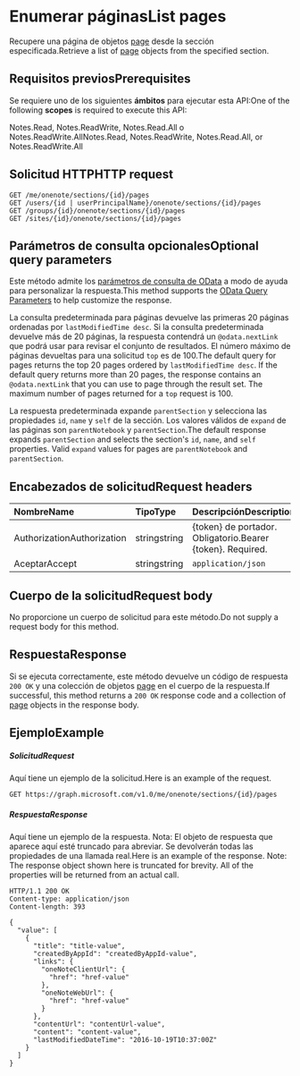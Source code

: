 # <a name="list-pages"></a><span data-ttu-id="ee6e5-101">Enumerar páginas</span><span class="sxs-lookup"><span data-stu-id="ee6e5-101">List pages</span></span>

<span data-ttu-id="ee6e5-102">Recupere una página de objetos [page](../resources/page.md) desde la sección especificada.</span><span class="sxs-lookup"><span data-stu-id="ee6e5-102">Retrieve a list of [page](../resources/page.md) objects from the specified section.</span></span>
## <a name="prerequisites"></a><span data-ttu-id="ee6e5-103">Requisitos previos</span><span class="sxs-lookup"><span data-stu-id="ee6e5-103">Prerequisites</span></span>
<span data-ttu-id="ee6e5-104">Se requiere uno de los siguientes **ámbitos** para ejecutar esta API:</span><span class="sxs-lookup"><span data-stu-id="ee6e5-104">One of the following **scopes** is required to execute this API:</span></span>  

<span data-ttu-id="ee6e5-105">Notes.Read, Notes.ReadWrite, Notes.Read.All o Notes.ReadWrite.All</span><span class="sxs-lookup"><span data-stu-id="ee6e5-105">Notes.Read, Notes.ReadWrite, Notes.Read.All, or Notes.ReadWrite.All</span></span>

## <a name="http-request"></a><span data-ttu-id="ee6e5-106">Solicitud HTTP</span><span class="sxs-lookup"><span data-stu-id="ee6e5-106">HTTP request</span></span>
<!-- { "blockType": "ignored" } -->
```http
GET /me/onenote/sections/{id}/pages
GET /users/{id | userPrincipalName}/onenote/sections/{id}/pages
GET /groups/{id}/onenote/sections/{id}/pages
GET /sites/{id}/onenote/sections/{id}/pages
```
## <a name="optional-query-parameters"></a><span data-ttu-id="ee6e5-107">Parámetros de consulta opcionales</span><span class="sxs-lookup"><span data-stu-id="ee6e5-107">Optional query parameters</span></span>
<span data-ttu-id="ee6e5-108">Este método admite los [parámetros de consulta de OData](http://developer.microsoft.com/en-us/graph/docs/overview/query_parameters) a modo de ayuda para personalizar la respuesta.</span><span class="sxs-lookup"><span data-stu-id="ee6e5-108">This method supports the [OData Query Parameters](http://developer.microsoft.com/en-us/graph/docs/overview/query_parameters) to help customize the response.</span></span>

<span data-ttu-id="ee6e5-p101">La consulta predeterminada para páginas devuelve las primeras 20 páginas ordenadas por `lastModifiedTime desc`. Si la consulta predeterminada devuelve más de 20 páginas, la respuesta contendrá un `@odata.nextLink` que podrá usar para revisar el conjunto de resultados. El número máximo de páginas devueltas para una solicitud `top` es de 100.</span><span class="sxs-lookup"><span data-stu-id="ee6e5-p101">The default query for pages returns the top 20 pages ordered by `lastModifiedTime desc`. If the default query returns more than 20 pages, the response contains an `@odata.nextLink` that you can use to page through the result set. The maximum number of pages returned for a `top` request is 100.</span></span>

<span data-ttu-id="ee6e5-p102">La respuesta predeterminada expande `parentSection` y selecciona las propiedades `id`, `name` y `self` de la sección. Los valores válidos de `expand` de las páginas son `parentNotebook` y `parentSection`.</span><span class="sxs-lookup"><span data-stu-id="ee6e5-p102">The default response expands `parentSection` and selects the section's `id`, `name`, and `self` properties. Valid `expand` values for pages are `parentNotebook` and `parentSection`.</span></span>

## <a name="request-headers"></a><span data-ttu-id="ee6e5-114">Encabezados de solicitud</span><span class="sxs-lookup"><span data-stu-id="ee6e5-114">Request headers</span></span>
| <span data-ttu-id="ee6e5-115">Nombre</span><span class="sxs-lookup"><span data-stu-id="ee6e5-115">Name</span></span>       | <span data-ttu-id="ee6e5-116">Tipo</span><span class="sxs-lookup"><span data-stu-id="ee6e5-116">Type</span></span> | <span data-ttu-id="ee6e5-117">Descripción</span><span class="sxs-lookup"><span data-stu-id="ee6e5-117">Description</span></span>|
|:-----------|:------|:----------|
| <span data-ttu-id="ee6e5-118">Authorization</span><span class="sxs-lookup"><span data-stu-id="ee6e5-118">Authorization</span></span>  | <span data-ttu-id="ee6e5-119">string</span><span class="sxs-lookup"><span data-stu-id="ee6e5-119">string</span></span>  | <span data-ttu-id="ee6e5-p103">{token} de portador. Obligatorio.</span><span class="sxs-lookup"><span data-stu-id="ee6e5-p103">Bearer {token}. Required.</span></span> |
| <span data-ttu-id="ee6e5-122">Aceptar</span><span class="sxs-lookup"><span data-stu-id="ee6e5-122">Accept</span></span> | <span data-ttu-id="ee6e5-123">string</span><span class="sxs-lookup"><span data-stu-id="ee6e5-123">string</span></span> | `application/json` |

## <a name="request-body"></a><span data-ttu-id="ee6e5-124">Cuerpo de la solicitud</span><span class="sxs-lookup"><span data-stu-id="ee6e5-124">Request body</span></span>
<span data-ttu-id="ee6e5-125">No proporcione un cuerpo de solicitud para este método.</span><span class="sxs-lookup"><span data-stu-id="ee6e5-125">Do not supply a request body for this method.</span></span>

## <a name="response"></a><span data-ttu-id="ee6e5-126">Respuesta</span><span class="sxs-lookup"><span data-stu-id="ee6e5-126">Response</span></span>

<span data-ttu-id="ee6e5-127">Si se ejecuta correctamente, este método devuelve un código de respuesta `200 OK` y una colección de objetos [page](../resources/page.md) en el cuerpo de la respuesta.</span><span class="sxs-lookup"><span data-stu-id="ee6e5-127">If successful, this method returns a `200 OK` response code and a collection of [page](../resources/page.md) objects in the response body.</span></span>
## <a name="example"></a><span data-ttu-id="ee6e5-128">Ejemplo</span><span class="sxs-lookup"><span data-stu-id="ee6e5-128">Example</span></span>
##### <a name="request"></a><span data-ttu-id="ee6e5-129">Solicitud</span><span class="sxs-lookup"><span data-stu-id="ee6e5-129">Request</span></span>
<span data-ttu-id="ee6e5-130">Aquí tiene un ejemplo de la solicitud.</span><span class="sxs-lookup"><span data-stu-id="ee6e5-130">Here is an example of the request.</span></span>
<!-- { "blockType": "ignored" } -->
```http
GET https://graph.microsoft.com/v1.0/me/onenote/sections/{id}/pages
```
##### <a name="response"></a><span data-ttu-id="ee6e5-131">Respuesta</span><span class="sxs-lookup"><span data-stu-id="ee6e5-131">Response</span></span>
<span data-ttu-id="ee6e5-p104">Aquí tiene un ejemplo de la respuesta. Nota: El objeto de respuesta que aparece aquí esté truncado para abreviar. Se devolverán todas las propiedades de una llamada real.</span><span class="sxs-lookup"><span data-stu-id="ee6e5-p104">Here is an example of the response. Note: The response object shown here is truncated for brevity. All of the properties will be returned from an actual call.</span></span>
<!-- { "blockType": "ignored" } -->
```http
HTTP/1.1 200 OK
Content-type: application/json
Content-length: 393

{
  "value": [
    {
      "title": "title-value",
      "createdByAppId": "createdByAppId-value",
      "links": {
        "oneNoteClientUrl": {
          "href": "href-value"
        },
        "oneNoteWebUrl": {
          "href": "href-value"
        }
      },
      "contentUrl": "contentUrl-value",
      "content": "content-value",
      "lastModifiedDateTime": "2016-10-19T10:37:00Z"
    }
  ]
}
```

<!-- uuid: 8fcb5dbc-d5aa-4681-8e31-b001d5168d79
2015-10-25 14:57:30 UTC -->
<!-- {
  "type": "#page.annotation",
  "description": "List pages",
  "keywords": "",
  "section": "documentation",
  "tocPath": ""
}-->